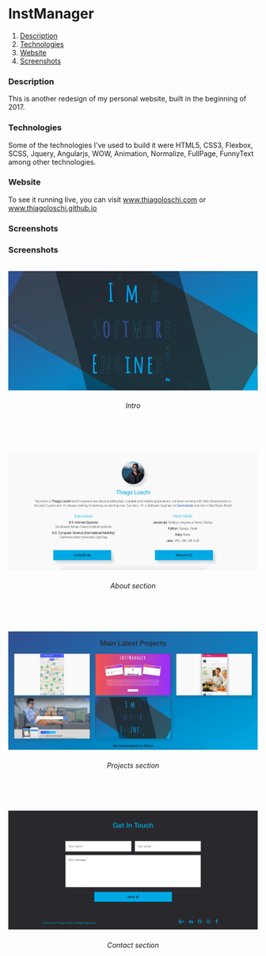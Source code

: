 # InstManager

1. [Description](#description)
2. [Technologies](#technologies)
3. [Website](#website)
4. [Screenshots](#screenshots)

### Description
This is another redesign of my personal website, built in the beginning of 2017. 
<br /> 

### Technologies
Some of the technologies I've used to build it were HTML5, CSS3, Flexbox, SCSS, Jquery, Angularjs, WOW, Animation, Normalize, FullPage, FunnyText among other technologies.
<br />

### Website
To see it running live, you can visit www.thiagoloschi.com or www.thiagoloschi.github.io

### Screenshots

### Screenshots
<br /> 

<img src="public/img/site.png"/>
<h6 align="center">Intro</h6>
<br/><br/><br/>

<img src="public/img/about.png"/>
<h6 align="center">About section</h6>
<br/><br/><br/>

<img src="public/img/projects.png"/>
<h6 align="center">Projects section</h6>
<br/><br/><br/>

<img src="public/img/contact.png"/>
<h6 align="center">Contact section</h6>
<br/><br/><br/>

